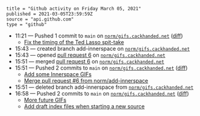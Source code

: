 ```
title = "Github activity on Friday March 05, 2021"
published = 2021-03-05T23:59:59Z
source = "api.github.com"
type = "github"
```

* 11:21 — Pushed 1 commit to `main` on [`norm/gifs.cackhanded.net`](https://github.com/norm/gifs.cackhanded.net) ([diff](https://github.com/norm/gifs.cackhanded.net/compare/c1b5ce8ba1c87f6d668e47a0572e6baef4edeaf2..d4ff3c72e937d6e66e75a254bfd59570a6471f4b))
  * [Fix the timing of the Ted Lasso spit-take](https://github.com/norm/gifs.cackhanded.net/commit/d4ff3c72e937d6e66e75a254bfd59570a6471f4b)
* 15:43 — created branch add-innerspace on [`norm/gifs.cackhanded.net`](https://github.com/norm/gifs.cackhanded.net)
* 15:43 — opened [pull request 6](https://github.com/norm/gifs.cackhanded.net/pull/6) on [`norm/gifs.cackhanded.net`](https://github.com/norm/gifs.cackhanded.net)
* 15:51 — merged [pull request 6](https://github.com/norm/gifs.cackhanded.net/pull/6) on [`norm/gifs.cackhanded.net`](https://github.com/norm/gifs.cackhanded.net)
* 15:51 — Pushed 2 commits to `main` on [`norm/gifs.cackhanded.net`](https://github.com/norm/gifs.cackhanded.net) ([diff](https://github.com/norm/gifs.cackhanded.net/compare/d4ff3c72e937d6e66e75a254bfd59570a6471f4b..d5b400be6d99a1419fb3dd07c6df2e24f44a5724))
  * [Add some Innerspace GIFs](https://github.com/norm/gifs.cackhanded.net/commit/1253eb5095261157ca45bc3a446485c5252c4e35)
  * [Merge pull request #6 from norm/add-innerspace](https://github.com/norm/gifs.cackhanded.net/commit/d5b400be6d99a1419fb3dd07c6df2e24f44a5724)
* 15:51 — deleted branch add-innerspace from [`norm/gifs.cackhanded.net`](https://github.com/norm/gifs.cackhanded.net)
* 16:58 — Pushed 2 commits to `main` on [`norm/gifs.cackhanded.net`](https://github.com/norm/gifs.cackhanded.net) ([diff](https://github.com/norm/gifs.cackhanded.net/compare/d5b400be6d99a1419fb3dd07c6df2e24f44a5724..7e8dd21f34bd752674e5e5be3cf4cb3b83820305))
  * [More future GIFs](https://github.com/norm/gifs.cackhanded.net/commit/5edb668075e68e68ebe016930b0f8eb3b442fc90)
  * [Add draft index files when starting a new source](https://github.com/norm/gifs.cackhanded.net/commit/7e8dd21f34bd752674e5e5be3cf4cb3b83820305)
